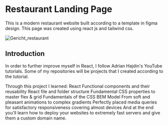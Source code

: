 # Restaurant Landing Page

This is a modern restaurant website built according to a template in figma design. This page was created using react js and tailwind css. 

![Gericht_restaurant](https://github.com/Mara1395/Gericht-restaurant/assets/104097778/344af0ce-e927-4f0a-b27d-bd83a435df9e)


## Introduction

In order to further improve myself in React, I follow Adrian Hajdin's YouTube tutorials. Some of my repositories will be projects that I created according to the tutorial.

Through this project I learned:
  React Functional components and their reusability
  React file and folder structure
  Fundamental CSS properties to master flex & grid
  Fundamentals of the CSS BEM Model
  From soft and pleasant animations to complex gradients
  Perfectly placed media queries for satisfactory responsiveness covering almost devices
  And at the end you'll learn how to deploy your websites to extremely fast servers and give them a custom domain name.


